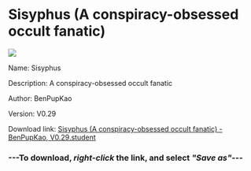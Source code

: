 # Sisyphus (A conspiracy-obsessed occult fanatic)

<img src = "https://raw.githubusercontent.com/Arbiter1223/Daigaku-Gurashi-Custom-Students/master/Students/Files/Sisyphus%20(A%20conspiracy-obsessed%20occult%20fanatic).png">

Name: Sisyphus

Description: A conspiracy-obsessed occult fanatic

Author: BenPupKao

Version: V0.29

Download link: <a href="https://raw.githubusercontent.com/Arbiter1223/Daigaku-Gurashi-Custom-Students/master/Students/Files/Sisyphus%20(A%20conspiracy-obsessed%20occult%20fanatic)%20-%20BenPupKao%2C%20V0.29.student">Sisyphus (A conspiracy-obsessed occult fanatic) - BenPupKao, V0.29.student</a>

### ---**To download, _right-click_ the link, and select _"Save as"_**---
